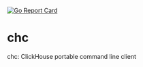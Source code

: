 [![Go Report Card](https://goreportcard.com/badge/github.com/filimonov/chc)](https://goreportcard.com/report/github.com/filimonov/chc)

# chc
chc: ClickHouse portable command line client
